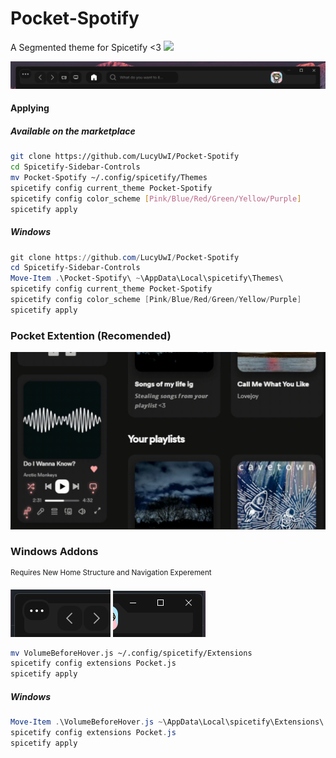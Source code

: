# Pocket-Spotify
A Segmented theme for Spicetify <3
![](/Preview.gif)

![](/NewTitle.png)

#### Applying
##### Available on the marketplace
```bash
git clone https://github.com/LucyUwI/Pocket-Spotify
cd Spicetify-Sidebar-Controls
mv Pocket-Spotify ~/.config/spicetify/Themes
spicetify config current_theme Pocket-Spotify
spicetify config color_scheme [Pink/Blue/Red/Green/Yellow/Purple]
spicetify apply
```
##### Windows
```powershell
git clone https://github.com/LucyUwI/Pocket-Spotify
cd Spicetify-Sidebar-Controls
Move-Item .\Pocket-Spotify\ ~\AppData\Local\spicetify\Themes\
spicetify config current_theme Pocket-Spotify
spicetify config color_scheme [Pink/Blue/Red/Green/Yellow/Purple]
spicetify apply
```
### Pocket Extention (Recomended)
![](/HoverPreview.gif)
### Windows Addons
<sup>Requires New Home Structure and Navigation Experement</sup>

![](/ThreeDots.png)
![](/WindowsControls.png)

```bash
mv VolumeBeforeHover.js ~/.config/spicetify/Extensions
spicetify config extensions Pocket.js
spicetify apply
```
##### Windows
```powershell
Move-Item .\VolumeBeforeHover.js ~\AppData\Local\spicetify\Extensions\
spicetify config extensions Pocket.js
spicetify apply
```
